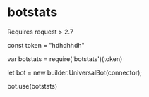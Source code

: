 # botstats

Requires request > 2.7

const token = "hdhdhhdh"

var botstats = require('botstats')(token)

let bot = new builder.UniversalBot(connector);

bot.use(botstats)